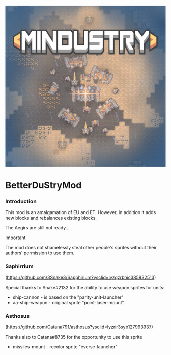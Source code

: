 ![BetterDuStryMod](https://github.com/Dong-Wo-Long/BetterDuStryMod/blob/main/icon.png)
# BetterDuStryMod
### Introduction
This mod is an amalgamation of EU and ET. However, in addition it adds new blocks and rebalances existing blocks.

The Aegirs are still not ready...

> [!IMPORTANT]
> The mod does not shamelessly steal other people's sprites without their authors' permission to use them.
### Saphirrium
(https://github.com/3Snake3/Sapphirium?ysclid=lyzqzrbhic385832513)

Special thanks to Snake#2132 for the ability to use weapon sprites for units:
- ship-cannon - is based on the "parity-unit-launcher"
- aa-ship-weapon - original sprite "point-laser-mount"

### Asthosus
(https://github.com/Catana791/asthosus?ysclid=lyzrir3syb127993937)

Thanks also to Catana#8735 for the opportunity to use this sprite
- missiles-mount - recolor sprite "everse-launcher"
